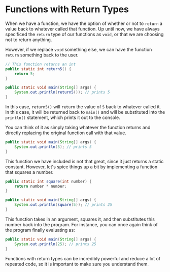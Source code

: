 # Functions with Return Types

When we have a function, we have the option of whether or not to `return` a value back to whatever called that function. Up until now, we have always specificed the `return` type of our functions as `void`, or that we are choosing not to return anything.

However, if we replace `void` something else, we can have the function `return` something back to the user.

```java
// This function returns an int
public static int return5() {
    return 5;
}

public static void main(String[] args) {
    System.out.println(return5()); // prints 5
}
```

In this case, `return5()` will `return` the value of `5` back to whatever called it. In this case, it will be returned back to `main()` and will be substituted into the `println()` statement, which prints it out to the console.

You can think of it as simply taking whatever the function returns and directly replacing the original function call with that value.


```java
public static void main(String[] args) {
    System.out.println(5); // prints 5
}
```

This function we have included is not that great, since it just returns a static constant. However, let's spice things up a bit by implementing a function that squares a number.


```java
public static int square(int number) {
    return number * number;
}

public static void main(String[] args) {
    System.out.println(square(5)); // prints 25
}
```

This function takes in an argument, squares it, and then substitutes this number back into the program. For instance, you can once again think of the program finally evaluating as:

```java
public static void main(String[] args) {
    System.out.println(25); // prints 25
}
```

Functions with return types can be incredibly powerful and reduce a lot of repeated code, so it is important to make sure you understand them.
